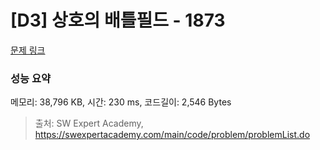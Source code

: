 # [D3] 상호의 배틀필드 - 1873 

[문제 링크](https://swexpertacademy.com/main/code/problem/problemDetail.do?contestProbId=AV5LyE7KD2ADFAXc) 

### 성능 요약

메모리: 38,796 KB, 시간: 230 ms, 코드길이: 2,546 Bytes



> 출처: SW Expert Academy, https://swexpertacademy.com/main/code/problem/problemList.do